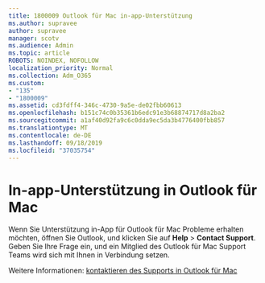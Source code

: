 ```yaml
---
title: 1800009 Outlook für Mac in-app-Unterstützung
ms.author: supravee
author: supravee
manager: scotv
ms.audience: Admin
ms.topic: article
ROBOTS: NOINDEX, NOFOLLOW
localization_priority: Normal
ms.collection: Adm_O365
ms.custom:
- "135"
- "1800009"
ms.assetid: cd3fdff4-346c-4730-9a5e-de02fbb60613
ms.openlocfilehash: b151c74c0b35361b6edc91e3b68874717d8a2ba2
ms.sourcegitcommit: a1af40d92fa9c6c0dda9ec5da3b4776400fbb857
ms.translationtype: MT
ms.contentlocale: de-DE
ms.lasthandoff: 09/18/2019
ms.locfileid: "37035754"
---
```

# <a name="in-app-support-in-outlook-for-mac"></a>In-app-Unterstützung in Outlook für Mac

Wenn Sie Unterstützung in-App für Outlook für Mac Probleme erhalten möchten, öffnen Sie Outlook, und klicken Sie auf **Help** \> **Contact Support**. Geben Sie Ihre Frage ein, und ein Mitglied des Outlook für Mac Support Teams wird sich mit Ihnen in Verbindung setzen. 

Weitere Informationen: [kontaktieren des Supports in Outlook für Mac](https://support.office.com//article/d0410177-8e65-4487-93f7-206a3a3d71a8)